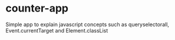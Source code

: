 # counter-app


Simple app to explain javascript concepts such as queryselectorall, Event.currentTarget and Element.classList
